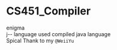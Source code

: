 # CS451_Compiler
enigma <br>
j-- language used compiled java language <br>
Spical Thank to my `@WeiiYu` <br>